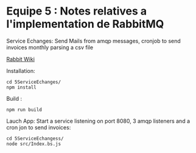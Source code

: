 # Equipe 5 : Notes relatives a l'implementation de RabbitMQ

Service Echanges: Send Mails from amqp messages, cronjob to send invoices monthly parsing a csv file

[Rabbit Wiki](https://github.com/NoSchool2K20/Organisation/wiki/RabbitMQ)

Installation:

```text
cd 5ServiceEchanges/
npm install
```

Build : 

```text
npm run build
```

Lauch App: Start a service listening on port 8080, 3 amqp listeners and a cron jon to send invoices:

```text
cd 5ServiceEchangess/
node src/Index.bs.js
```
